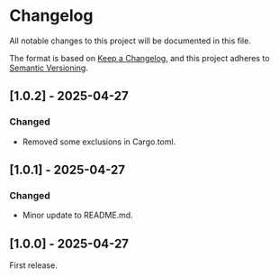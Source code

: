 # Changelog

All notable changes to this project will be documented in this file.

The format is based on [Keep a Changelog](https://keepachangelog.com/en/1.1.0/),
and this project adheres to [Semantic Versioning](https://semver.org/spec/v2.0.0.html).

## [1.0.2] - 2025-04-27

### Changed

- Removed some exclusions in Cargo.toml.

## [1.0.1] - 2025-04-27

### Changed

- Minor update to README.md.

## [1.0.0] - 2025-04-27

First release.
